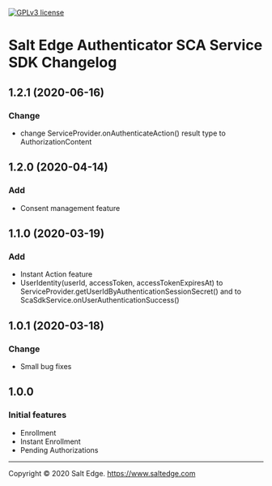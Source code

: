 [![GPLv3 license](https://img.shields.io/badge/License-GPLv3-blue.svg)](http://perso.crans.org/besson/LICENSE.html)
# Salt Edge Authenticator SCA Service SDK Changelog

## 1.2.1 (2020-06-16)
### Change
* change ServiceProvider.onAuthenticateAction() result type to AuthorizationContent

## 1.2.0 (2020-04-14)
### Add
* Consent management feature

## 1.1.0 (2020-03-19)
### Add
* Instant Action feature
* UserIdentity(userId, accessToken, accessTokenExpiresAt) to ServiceProvider.getUserIdByAuthenticationSessionSecret() and to ScaSdkService.onUserAuthenticationSuccess() 

## 1.0.1 (2020-03-18)
### Change
* Small bug fixes

## 1.0.0
### Initial features
- Enrollment
- Instant Enrollment
- Pending Authorizations
  
----
Copyright © 2020 Salt Edge. https://www.saltedge.com  
